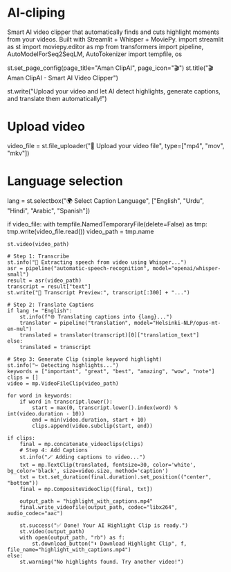 # AI-cliping
Smart AI video clipper that automatically finds and cuts highlight moments from your videos. Built with Streamlit + Whisper + MoviePy.
import streamlit as st
import moviepy.editor as mp
from transformers import pipeline, AutoModelForSeq2SeqLM, AutoTokenizer
import tempfile, os

st.set_page_config(page_title="Aman ClipAI", page_icon="🎬")
st.title("🎬 Aman ClipAI - Smart AI Video Clipper")

st.write("Upload your video and let AI detect highlights, generate captions, and translate them automatically!")

# Upload video
video_file = st.file_uploader("🎥 Upload your video file", type=["mp4", "mov", "mkv"])

# Language selection
lang = st.selectbox("🌍 Select Caption Language", ["English", "Urdu", "Hindi", "Arabic", "Spanish"])

if video_file:
    with tempfile.NamedTemporaryFile(delete=False) as tmp:
        tmp.write(video_file.read())
        video_path = tmp.name

    st.video(video_path)

    # Step 1: Transcribe
    st.info("🧠 Extracting speech from video using Whisper...")
    asr = pipeline("automatic-speech-recognition", model="openai/whisper-small")
    result = asr(video_path)
    transcript = result["text"]
    st.write("📝 Transcript Preview:", transcript[:300] + "...")

    # Step 2: Translate Captions
    if lang != "English":
        st.info(f"🌐 Translating captions into {lang}...")
        translator = pipeline("translation", model="Helsinki-NLP/opus-mt-en-mul")
        translated = translator(transcript)[0]["translation_text"]
    else:
        translated = transcript

    # Step 3: Generate Clip (simple keyword highlight)
    st.info("✂️ Detecting highlights...")
    keywords = ["important", "great", "best", "amazing", "wow", "note"]
    clips = []
    video = mp.VideoFileClip(video_path)

    for word in keywords:
        if word in transcript.lower():
            start = max(0, transcript.lower().index(word) % int(video.duration - 10))
            end = min(video.duration, start + 10)
            clips.append(video.subclip(start, end))

    if clips:
        final = mp.concatenate_videoclips(clips)
        # Step 4: Add Captions
        st.info("🪄 Adding captions to video...")
        txt = mp.TextClip(translated, fontsize=30, color='white', bg_color='black', size=video.size, method='caption')
        txt = txt.set_duration(final.duration).set_position(("center", "bottom"))
        final = mp.CompositeVideoClip([final, txt])

        output_path = "highlight_with_captions.mp4"
        final.write_videofile(output_path, codec="libx264", audio_codec="aac")

        st.success("✅ Done! Your AI Highlight Clip is ready.")
        st.video(output_path)
        with open(output_path, "rb") as f:
            st.download_button("⬇️ Download Highlight Clip", f, file_name="highlight_with_captions.mp4")
    else:
        st.warning("No highlights found. Try another video!")

